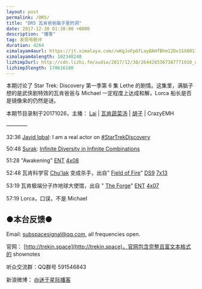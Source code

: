 ```yaml
---
layout: post
permalink: /DR5/
title: "DR5 瓦肯爸爸脑子里的洞"
date: 2017-12-30 01:38:00 +0800
description: "播客"
tag: 发现号剧评
duration: 4264
ximalayam4aurl: https://jt.ximalaya.com//wKgJoFpGfLayBAHfBhm12Dv1SX8011.mp3.m4a?channel=rss&amp;album_id=3135361&amp;track_id=64798900&amp;uid=6418191&amp;jt=https://audio.xmcdn.com/group37/M06/09/71/wKgJoFpGfLayBAHfBhm12Dv1SX8011.mp3
ximalayam4alength: 102348248
lizhimp3url: http://cdn.lizhi.fm/audio/2017/12/30/2644285367387771910_ud.mp3
lizhimp3length: 170616180
---   
```


本期讨论了 Star Trek: Discovery 第一季第 6 集 Lethe 的剧情。这集里，满脑子想的是武侠剧特效的瓦肯爸爸与 Michael 一定程度上达成和解，Lorca 船长是否是镜像来的仍然是谜。

本期节目录制于20171026，主播： [Lai](http://weibo.com/daishengniao) \| [瓦肯蔬菜汤](http://weibo.com/u/5013547255) \| [胡子](https://weibo.com/p/1005051764117203) \| CrazyEMH

————

32:36 [Javid Iqbal](https://twitter.com/RealJavidIqbal): I am a real actor on [#StarTrekDiscovery](https://twitter.com/hashtag/StarTrekDiscovery?src=hash)

50:48 [Surak](http://memory-alpha.wikia.com/wiki/Surak): [Infinite Diversity in Infinite Combinations](http://memory-alpha.wikia.com/wiki/IDIC)

51:28 &quot;Awakening&quot; [ENT](http://memory-alpha.wikia.com/wiki/ENT) [4x08](http://memory-alpha.wikia.com/wiki/ENT_Season_4)

52:48 瓦肯科学官 [Chu&#39;lak](http://memory-alpha.wikia.com/wiki/Chu%27lak) 变成杀手，出自&quot; [Field of Fire](http://memory-alpha.wikia.com/wiki/Field_of_Fire_(episode))&quot; [DS9](http://memory-alpha.wikia.com/wiki/DS9) [7x13](http://memory-alpha.wikia.com/wiki/DS9_Season_7)

53:19 瓦肯极端分子炸地球大使馆，出自 &quot; [The Forge](http://memory-alpha.wikia.com/wiki/The_Forge_(episode))&quot; [ENT](http://memory-alpha.wikia.com/wiki/ENT) [4x07](http://memory-alpha.wikia.com/wiki/ENT_Season_4)

57:19 Lorca，口误，不是 Michael

## ●本台反馈●

Email: [subspacesignal@qq.com](mailto:subspacesignal@qq.com), all frequencies open.

官网： [http://trekin.space](http://trekin.space)，官网包含完整且富文本格式的 shownotes

听众交流群：QQ群号 591546843

新浪微博： [@迷于星际播客](http://weibo.com/lostinst)
